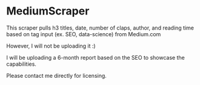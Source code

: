 # MediumScraper
This scraper pulls h3 titles, date, number of claps, author, and reading time based on tag input (ex. SEO, data-science) from Medium.com

However, I will not be uploading it :)

I will be uploading a 6-month report based on the SEO to showcase the capabilities.

Please contact me directly for licensing.
